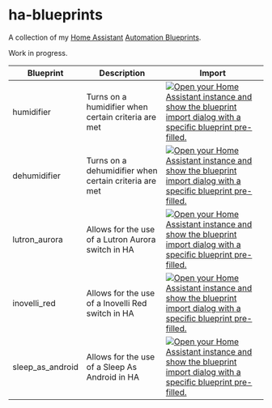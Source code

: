 # ha-blueprints

A collection of my [Home Assistant](https://www.home-assistant.io/) [Automation Blueprints](https://www.home-assistant.io/docs/blueprint).

Work in progress.


Blueprint | Description | Import
-- | -- | --
humidifier | Turns on a humidifier when certain criteria are met | [![Open your Home Assistant instance and show the blueprint import dialog with a specific blueprint pre-filled.](https://my.home-assistant.io/badges/blueprint_import.svg)](https://my.home-assistant.io/redirect/blueprint_import/?blueprint_url=https%3A%2F%2Fgithub.com%2FTheRealWaldo%2Fha-blueprints%2Fblob%2Fmain%2Fblueprints%2fautomation%2fTheRealWaldo%2fhumidifier.yaml)
dehumidifier | Turns on a dehumidifier when certain criteria are met | [![Open your Home Assistant instance and show the blueprint import dialog with a specific blueprint pre-filled.](https://my.home-assistant.io/badges/blueprint_import.svg)](https://my.home-assistant.io/redirect/blueprint_import/?blueprint_url=https%3A%2F%2Fgithub.com%2FTheRealWaldo%2Fha-blueprints%2Fblob%2Fmain%2Fblueprints%2fautomation%2fTheRealWaldo%2fdehumidifier.yaml)
lutron_aurora | Allows for the use of a Lutron Aurora switch in HA | [![Open your Home Assistant instance and show the blueprint import dialog with a specific blueprint pre-filled.](https://my.home-assistant.io/badges/blueprint_import.svg)](https://my.home-assistant.io/redirect/blueprint_import/?blueprint_url=https%3A%2F%2Fgithub.com%2FTheRealWaldo%2Fha-blueprints%2Fblob%2Fmain%2Fblueprints%2Fautomation%2FTheRealWaldo%2Flutron_aurora.yaml)
inovelli_red | Allows for the use of a Inovelli Red switch in HA | [![Open your Home Assistant instance and show the blueprint import dialog with a specific blueprint pre-filled.](https://my.home-assistant.io/badges/blueprint_import.svg)](https://my.home-assistant.io/redirect/blueprint_import/?blueprint_url=https%3A%2F%2Fgithub.com%2FTheRealWaldo%2Fha-blueprints%2Fblob%2Fmain%2Fblueprints%2Fautomation%2FTheRealWaldo%2Finovelli_red.yaml)
sleep_as_android | Allows for the use of a Sleep As Android in HA | [![Open your Home Assistant instance and show the blueprint import dialog with a specific blueprint pre-filled.](https://my.home-assistant.io/badges/blueprint_import.svg)](https://my.home-assistant.io/redirect/blueprint_import/?blueprint_url=https%3A%2F%2Fgithub.com%2FTheRealWaldo%2Fha-blueprints%2Fblob%2Fmain%2Fblueprints%2Fautomation%2FTheRealWaldo%2Fsleep_as_android.yaml)
